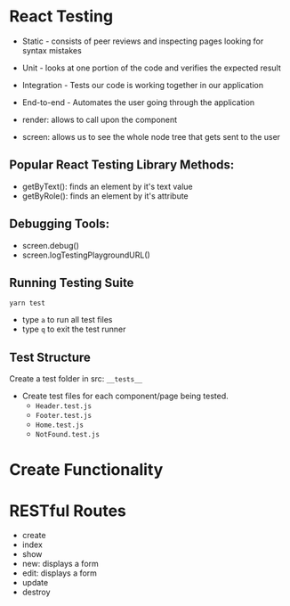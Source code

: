 # React Testing
- Static - consists of peer reviews and inspecting pages looking for syntax mistakes
- Unit - looks at one portion of the code and verifies the expected result
- Integration - Tests our code is working together in our application
- End-to-end - Automates the user going through the application

- render: allows to call upon the component
- screen: allows us to see the whole node tree that gets sent to the user

## Popular React Testing Library Methods:
- getByText(): finds an element by it's text value
- getByRole(): finds an element by it's attribute

## Debugging Tools:
- screen.debug()
- screen.logTestingPlaygroundURL()

## Running Testing Suite
`yarn test`
- type `a` to run all test files
- type `q` to exit the test runner

## Test Structure
Create a test folder in src:
  `__tests__`
- Create test files for each component/page being tested.
  - `Header.test.js`
  - `Footer.test.js`
  - `Home.test.js`
  - `NotFound.test.js`

# Create Functionality

# RESTful Routes
- create
- index
- show
- new: displays a form
- edit: displays a form
- update
- destroy

